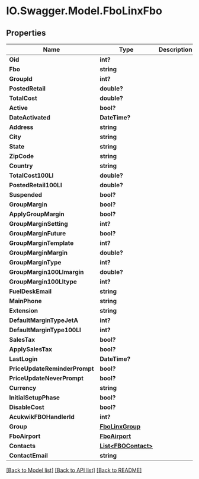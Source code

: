 # IO.Swagger.Model.FboLinxFbo
## Properties

Name | Type | Description | Notes
------------ | ------------- | ------------- | -------------
**Oid** | **int?** |  | [optional] 
**Fbo** | **string** |  | [optional] 
**GroupId** | **int?** |  | [optional] 
**PostedRetail** | **double?** |  | [optional] 
**TotalCost** | **double?** |  | [optional] 
**Active** | **bool?** |  | [optional] 
**DateActivated** | **DateTime?** |  | [optional] 
**Address** | **string** |  | [optional] 
**City** | **string** |  | [optional] 
**State** | **string** |  | [optional] 
**ZipCode** | **string** |  | [optional] 
**Country** | **string** |  | [optional] 
**TotalCost100Ll** | **double?** |  | [optional] 
**PostedRetail100Ll** | **double?** |  | [optional] 
**Suspended** | **bool?** |  | [optional] 
**GroupMargin** | **bool?** |  | [optional] 
**ApplyGroupMargin** | **bool?** |  | [optional] 
**GroupMarginSetting** | **int?** |  | [optional] 
**GroupMarginFuture** | **bool?** |  | [optional] 
**GroupMarginTemplate** | **int?** |  | [optional] 
**GroupMarginMargin** | **double?** |  | [optional] 
**GroupMarginType** | **int?** |  | [optional] 
**GroupMargin100Llmargin** | **double?** |  | [optional] 
**GroupMargin100Lltype** | **int?** |  | [optional] 
**FuelDeskEmail** | **string** |  | [optional] 
**MainPhone** | **string** |  | [optional] 
**Extension** | **string** |  | [optional] 
**DefaultMarginTypeJetA** | **int?** |  | [optional] 
**DefaultMarginType100Ll** | **int?** |  | [optional] 
**SalesTax** | **bool?** |  | [optional] 
**ApplySalesTax** | **bool?** |  | [optional] 
**LastLogin** | **DateTime?** |  | [optional] 
**PriceUpdateReminderPrompt** | **bool?** |  | [optional] 
**PriceUpdateNeverPrompt** | **bool?** |  | [optional] 
**Currency** | **string** |  | [optional] 
**InitialSetupPhase** | **bool?** |  | [optional] 
**DisableCost** | **bool?** |  | [optional] 
**AcukwikFBOHandlerId** | **int?** |  | [optional] 
**Group** | [**FboLinxGroup**](FboLinxGroup.md) |  | [optional] 
**FboAirport** | [**FboAirport**](FboAirport.md) |  | [optional] 
**Contacts** | [**List&lt;FBOContact&gt;**](FBOContact.md) |  | [optional] 
**ContactEmail** | **string** |  | [optional] 

[[Back to Model list]](../README.md#documentation-for-models) [[Back to API list]](../README.md#documentation-for-api-endpoints) [[Back to README]](../README.md)

